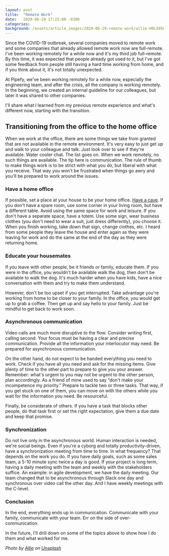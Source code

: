```yaml
---
layout: post
title:  "Remote Work"
date:   2020-06-29 17:25:00 -0300
categories: 
background: /assets/article_images/2020-06-29-remote-work/allie-H9LS95WL8tM-unsplash.jpg
---
```


Since the COVID-19 outbreak, several companies moved to remote work and some companies that already allowed remote work now are full-remote. I've been working remotely for a while now and it's my third job full-remote. By this time, it was expected that people already got used to it, but I've got some feedback from people still having a hard time working from home, and if you think about it, it's not totally unexpected. 

At Pipefy, we've been working remotely for a while now, especially the engineering team, and after the crisis, all the company is working remotely. In the beginning, we created an internal guideline for our colleagues, but later it was shared to other companies.

I'll share what I learned from my previous remote experience and what's different now, starting with the transition.

## Transitioning from the office to the home office

When we work at the office, there are some things we take from granted that are not available in the remote environment. It's very easy to just get up and walk to your colleague and talk. Just look over to see if they're available. Water cooler chat. The list goes on. When we work remotely, no such things are available. The tip here is communication. The rule of thumb to make things work is to be strict with what you do, but liberal with what you receive. That way you won't be frustrated when things go awry and you'll be prepared to work around the issues.

### Have a home office

If possible, set a place at your house to be your home office. [Have a cave](https://randsinrepose.com/archives/a-nerd-in-a-cave/). If you don't have a spare room, use some corner in your living room, but have a different table. Avoid using the same space for work and leisure. If you don't have a separate space, have a totem. Use some sign, wear business clothes (you don't need to wear a suit, just dress differently), you choose it. When you finish working, take down that sign, change clothes, etc. I heard from some people they leave the house and enter again as they were leaving for work and do the same at the end of the day as they were returning home.

### Educate your housemates

If you leave with other people, be it friends or family, educate them. If you were in the office, you wouldn't be available walk the dog, then don't be available to walk the dog. It's much harder when you have kids, have a nice conversation with them and try to make them understand.

However, don't be too upset if you get interrupted. Take advantage you're working from home to be closer to your family. In the office, you would get up to grab a coffee. Then get up and say hello to your family. Just be mindful to get back to work soon.

### Asynchronous communication

Video calls are much more disruptive to the flow. Consider writing first, calling second. Your focus must be having a clear and precise communication. Provide all the information your interlocutor may need. Be prepared for asynchronous communication. 

On the other hand, do not expect to be handed everything you need to work. Check if you have all you need and ask for the missing items. Give plenty of time to the other part to prepare to give you your answer. Remember: what's urgent to you may not be urgent to the other person, plan accordingly. As a friend of mine used to say “don't make your incompetence my priority.” Prepare to tackle two or three tasks. That way, if you get stuck on one of them, you can move on with the others while you wait for the information you need. Be resourceful.

Finally, be considerate of others. If you have a task that blocks other people, do that task first or set the right expectation, give them a due date and keep that promise.

### Synchronization

Do not live only in the asynchronous world. Human interaction is needed, we're social beings. Even if you're a cyborg and totally productivity-driven, have a synchronization meeting from time to time. In what frequency? That depends on the work you do. If you have daily goals, such as some sales team, a 5-10 minute sync twice a day is good. If your project is long term, having a daily meeting with the team and weekly with the stakeholders suffice. An example: in agile development, we have the daily meeting. Our team changed that to be asynchronous through Slack one day and synchronous over video call the other day. And I have weekly meetings with the C-level.

### Conclusion

In the end, everything ends up in communication. Communicate with your family, communicate with your team. Err on the side of over-communication.

In the future, I'll drill down on some of the topics above to show how I do them and what worked for me.


<em><span>Photo by <a href="https://unsplash.com/@acreativegangster?utm_source=unsplash&amp;utm_medium=referral&amp;utm_content=creditCopyText">Allie</a> on <a href="/?utm_source=unsplash&amp;utm_medium=referral&amp;utm_content=creditCopyText">Unsplash</a></span></em>